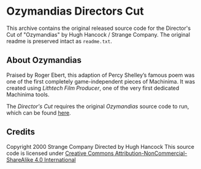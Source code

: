 # Ozymandias Directors Cut

This archive contains the original released source code for the Director's Cut of "Ozymandias" by Hugh Hancock / Strange Company. The original readme is preserved intact as `readme.txt`.

## About Ozymandias

Praised by Roger Ebert, this adaption of Percy Shelley’s famous poem was one of the first completely game-independent pieces of Machinima. It was created using _Lithtech Film Producer_, one of the very first dedicated Machinima tools.

The _Director's Cut_ requires the original _Ozymandias_ source code to run, which can be found [here](https://gitlab.com/strange-company-archive/ozymandias).

## Credits

Copyright 2000 Strange Company
Directed by Hugh Hancock
This source code is licensed under [Creative Commons
Attribution-NonCommercial-ShareAlike 4.0 International](http://creativecommons.org/licenses/by-nc-sa/4.0/)

